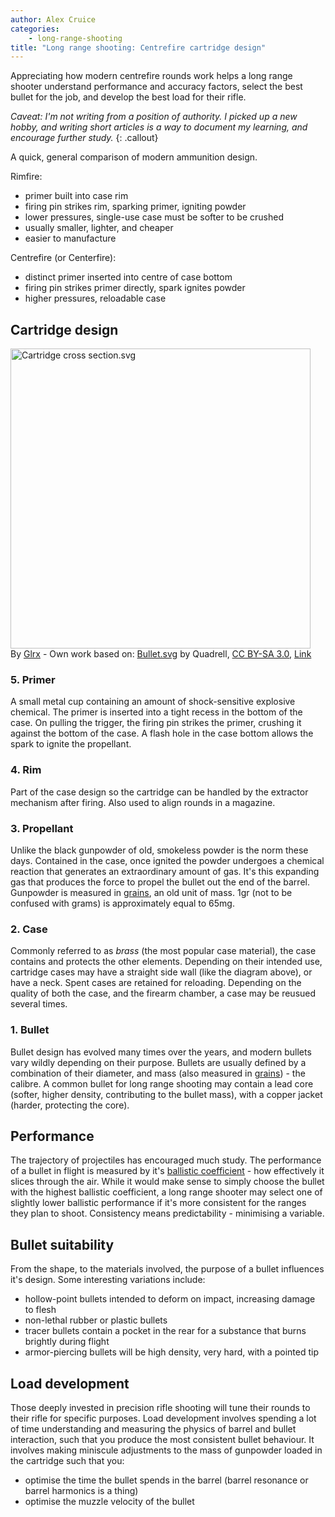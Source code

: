 ```yaml
---
author: Alex Cruice
categories:
    - long-range-shooting
title: "Long range shooting: Centrefire cartridge design"
---
```


Appreciating how modern centrefire rounds work helps a long range shooter understand performance and accuracy factors, select the best bullet for the job, and develop the best load for their rifle.

_Caveat: I'm not writing from a position of authority. I picked up a new hobby, and writing short articles is a way to document my learning, and encourage further study._
{: .callout}

A quick, general comparison of modern ammunition design.

Rimfire:
- primer built into case rim
- firing pin strikes rim, sparking primer, igniting powder
- lower pressures, single-use case must be softer to be crushed
- usually smaller, lighter, and cheaper
- easier to manufacture

Centrefire (or Centerfire):
- distinct primer inserted into centre of case bottom
- firing pin strikes primer directly, spark ignites powder
- higher pressures, reloadable case

## Cartridge design

<p>
    <a href="https://commons.wikimedia.org/wiki/File:Cartridge_cross_section.svg#/media/File:Cartridge_cross_section.svg">
        <img src="https://upload.wikimedia.org/wikipedia/commons/8/81/Cartridge_cross_section.svg" alt="Cartridge cross section.svg" width="480" height="480">
    </a><br>
    By <a href="https://commons.wikimedia.org/wiki/User:Glrx" title="User:Glrx">Glrx</a> - Own work based on: <a href="https://commons.wikimedia.org/wiki/File:Bullet.svg" title="File:Bullet.svg">Bullet.svg</a> by Quadrell, <a href="https://creativecommons.org/licenses/by-sa/3.0" title="Creative Commons Attribution-Share Alike 3.0">CC BY-SA 3.0</a>, <a href="https://commons.wikimedia.org/w/index.php?curid=104874918">Link</a>
</p>

### 5. Primer

A small metal cup containing an amount of shock-sensitive explosive chemical. The primer is inserted into a tight recess in the bottom of the case. On pulling the trigger, the firing pin strikes the primer, crushing it against the bottom of the case. A flash hole in the case bottom allows the spark to ignite the propellant.

### 4. Rim

Part of the case design so the cartridge can be handled by the extractor mechanism after firing. Also used to align rounds in a magazine.

### 3. Propellant

Unlike the black gunpowder of old, smokeless powder is the norm these days. Contained in the case, once ignited the powder undergoes a chemical reaction that generates an extraordinary amount of gas. It's this expanding gas that produces the force to propel the bullet out the end of the barrel. Gunpowder is measured in [grains](https://en.wikipedia.org/wiki/Grain_(unit)), an old unit of mass. 1gr (not to be confused with grams) is approximately equal to 65mg.

### 2. Case

Commonly referred to as _brass_ (the most popular case material), the case contains and protects the other elements. Depending on their intended use, cartridge cases may have a straight side wall (like the diagram above), or have a neck. Spent cases are retained for reloading. Depending on the quality of both the case, and the firearm chamber, a case may be reusued several times.

### 1. Bullet

Bullet design has evolved many times over the years, and modern bullets vary wildly depending on their purpose. Bullets are usually defined by a combination of their diameter, and mass (also measured in [grains](https://en.wikipedia.org/wiki/Grain_(unit))) - the calibre. A common bullet for long range shooting may contain a lead core (softer, higher density, contributing to the bullet mass), with a copper jacket (harder, protecting the core).

## Performance

The trajectory of projectiles has encouraged much study. The performance of a bullet in flight is measured by it's [ballistic coefficient](https://en.wikipedia.org/wiki/Ballistic_coefficient) - how effectively it slices through the air. While it would make sense to simply choose the bullet with the highest ballistic coefficient, a long range shooter may select one of slightly lower ballistic performance if it's more consistent for the ranges they plan to shoot. Consistency means predictability - minimising a variable.

## Bullet suitability

From the shape, to the materials involved, the purpose of a bullet influences it's design. Some interesting variations include:
- hollow-point bullets intended to deform on impact, increasing damage to flesh
- non-lethal rubber or plastic bullets
- tracer bullets contain a pocket in the rear for a substance that burns brightly during flight
- armor-piercing bullets will be high density, very hard, with a pointed tip

## Load development

Those deeply invested in precision rifle shooting will tune their rounds to their rifle for specific purposes. Load development involves spending a lot of time understanding and measuring the physics of barrel and bullet interaction, such that you produce the most consistent bullet behaviour. It involves making miniscule adjustments to the mass of gunpowder loaded in the cartridge such that you:
- optimise the time the bullet spends in the barrel (barrel resonance or barrel harmonics is a thing)
- optimise the muzzle velocity of the bullet
